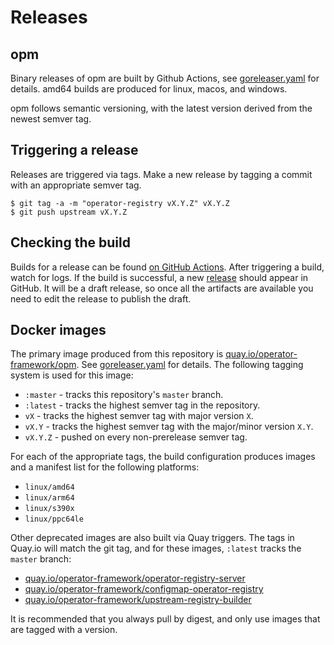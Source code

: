 # Releases

## opm

Binary releases of opm are built by Github Actions, see [goreleaser.yaml](../../.github/workflows/goreleaser.yaml) for details.
amd64 builds are produced for linux, macos, and windows. 

opm follows semantic versioning, with the latest version derived from the newest semver tag.

## Triggering a release

Releases are triggered via tags. Make a new release by tagging a commit with an appropriate semver tag.

```console
$ git tag -a -m "operator-registry vX.Y.Z" vX.Y.Z
$ git push upstream vX.Y.Z
```

## Checking the build

Builds for a release can be found [on GitHub Actions](https://github.com/operator-framework/operator-registry/actions). After triggering a build, watch for logs. If the build is successful, a new [release](https://github.com/operator-framework/operator-registry/releases) should appear in GitHub. It will be a draft release, so once all the artifacts are available you need to edit the release to publish the draft.

## Docker images

The primary image produced from this repository is [quay.io/operator-framework/opm](https://quay.io/repository/operator-framework/opm). See [goreleaser.yaml](../../.github/workflows/goreleaser.yaml) for details. The following tagging system is used for this image:
 - `:master` - tracks this repository's `master` branch.
 - `:latest` - tracks the highest semver tag in the repository.
 - `vX` - tracks the highest semver tag with major version `X`.
 - `vX.Y` - tracks the highest semver tag with the major/minor version `X.Y`.
 - `vX.Y.Z` - pushed on every non-prerelease semver tag.

For each of the appropriate tags, the build configuration produces images and a manifest list for the following platforms:
 - `linux/amd64`
 - `linux/arm64`
 - `linux/s390x`
 - `linux/ppc64le`

Other deprecated images are also built via Quay triggers. The tags in Quay.io will match the git tag, and for these images, `:latest` tracks the `master` branch:

 - [quay.io/operator-framework/operator-registry-server](https://quay.io/repository/operator-framework/operator-registry-server)
 - [quay.io/operator-framework/configmap-operator-registry](https://quay.io/repository/operator-framework/configmap-operator-registry)
 - [quay.io/operator-framework/upstream-registry-builder](https://quay.io/repository/operator-framework/upstream-registry-builder?tab=tags)
 
It is recommended that you always pull by digest, and only use images that are tagged with a version.

